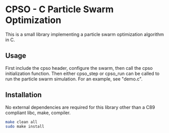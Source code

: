 # CPSO - C Particle Swarm Optimization
This is a small library implementing a particle swarm optimization algorithm
in C.

## Usage
First include the cpso header, configure the swarm, then call the cpso
initialization function. Then either cpso_step or cpso_run can be called
to run the particle swarm simulation. For an example, see "demo.c".

## Installation
No external dependencies are required for this library other than a C89 compliant libc, make, compiler.
``` bash
make clean all
sudo make install
```
